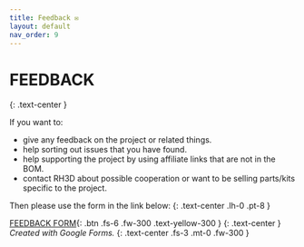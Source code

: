 ```yaml
---
title: Feedback ✉️
layout: default
nav_order: 9
---
```

# FEEDBACK
{: .text-center }

If you want to:
- give any feedback on the project or related things.
- help sorting out issues that you have found.
- help supporting the project by using affiliate links that are not in the BOM.
- contact RH3D about possible cooperation or want to be selling parts/kits specific to the project.

Then please use the form in the link below:
{: .text-center .lh-0 .pt-8 }

[FEEDBACK FORM]{: .btn .fs-6 .fw-300 .text-yellow-300 }
{: .text-center }
*Created with Google Forms.*
{: .text-center .fs-3 .mt-0 .fw-300 }

[FEEDBACK FORM]: https://forms.gle/o5UT37fGMugg6jLb9
